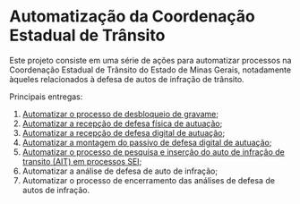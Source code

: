 # Automatização da Coordenação Estadual de Trânsito 

Este projeto consiste em uma série de ações para automatizar processos na Coordenação Estadual de Trânsito do Estado de Minas Gerais, notadamente àqueles relacionados à defesa de autos de infração de trânsito. 

Principais entregas:

 1. [Automatizar o processo de desbloqueio de gravame](gravame.md);
 2. [Automatizar a recepção de defesa física de autuação](recepcao_fisica.md);
 3. [Automatizar a recepção de defesa digital de autuação](recepcao_digital.md);
 4. [Automatizar a montagem do passivo de defesa digital de autuação](recepcao_digital_montagem.md);
 5. [Automatizar o processo de pesquisa e inserção do auto de infração de transito (AIT) em processos SEI](procura_ait.md);
 6. Automatizar a análise de defesa de auto de infração;
 7. Automatizar o processo de encerramento das análises de defesa de autos de infração.
